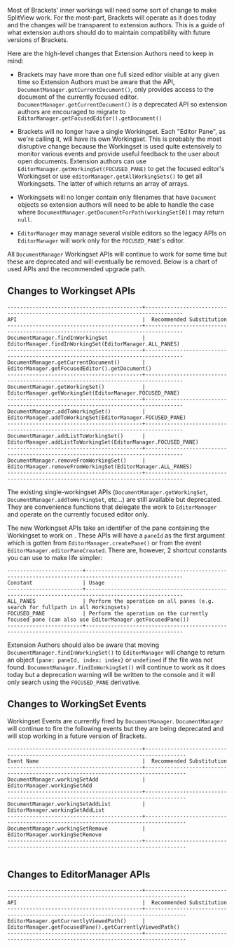 Most of Brackets' inner workings will need some sort of change to make SplitView work.  For the most-part, Brackets will operate as it does today and the changes will be transparent to extension authors.  This is a guide of what extension authors should do to maintain compatibility with future versions of Brackets.

Here are the high-level changes that Extension Authors need to keep in mind:

* Brackets may have more than one full sized editor visible at any given time so Extension Authors must be aware that the API, `DocumentManager.getCurrentDocument()`, only provides access to the document of the currently focused editor.  `DocumentManager.getCurrentDocument()` is a deprecated API so extension authors are encouraged to migrate to `EditorManager.getFocusedEditor().getDocument()`  

* Brackets will no longer have a single Workingset.  Each "Editor Pane", as we're calling it, will have its own Workingset.  This is probably the most disruptive change because the Workingset is used quite extensively to monitor various events and provide useful feedback to the user about open documents.  Extension authors can use `EditorManager.getWorkingSet(FOCUSED_PANE)` to get the focused editor's Workingset or use `editorManager.getAllWorkingSets()` to get all Workingsets.  The latter of which returns an array of arrays.

* Workingsets will no longer contain only filenames that have `Document` objects so extension authors will need to be able to handle the case where `DocumentManager.getDocumentForPath(workingSet[0])` may return `null`.

* `EditorManager` may manage several visible editors so the legacy APIs on `EditorManager` will work only for the `FOCUSED_PANE`'s editor.

All `DocumentManager` Workingset APIs will continue to work for some time but these are deprecated and will eventually be removed. Below is a chart of used APIs and the recommended upgrade path.

## Changes to Workingset APIs

```text
-------------------------------------------+----------------------------------------------------------------------------------
API                                        |  Recommended Substitution
-------------------------------------------+----------------------------------------------------------------------------------
DocumentManager.findInWorkingSet           |  EditorManager.findInWorkingSet(EditorManager.ALL_PANES) 
-------------------------------------------+----------------------------------------------------------------------------------
DocumentManager.getCurrentDocument()       |  EditorManager.getFocusedEditor().getDocument()              
-------------------------------------------+----------------------------------------------------------------------------------
DocumentManager.getWorkingSet()            |  EditorManager.getWorkingSet(EditorManager.FOCUSED_PANE)         
-------------------------------------------+----------------------------------------------------------------------------------
DocumentManager.addToWorkingSet()          |  EditorManager.addToWorkingSet(EditorManager.FOCUSED_PANE)         
-------------------------------------------+----------------------------------------------------------------------------------
DocumentManager.addListToWorkingSet()      |  EditorManager.addListToWorkingSet(EditorManager.FOCUSED_PANE)         
-------------------------------------------+----------------------------------------------------------------------------------
DocumentManager.removeFromWorkingSet()     |  EditorManager.removeFromWorkingSet(EditorManager.ALL_PANES)         
-------------------------------------------+----------------------------------------------------------------------------------
```
The existing single-workingset APIs (`DocumentManager.getWorkingSet`, `DocumentManager.addToWorkingSet`, etc...) are still available but deprecated. They are convenience functions that delegate the work to  `EditorManager` and operate on the currently focused editor only.

The new Workingset APIs take an identifier of the pane containing the Workingset to work on .  These APIs will have a `paneId` as the first argument which is gotten from `EditorManager.createPane()` or from the event `EditorManager.editorPaneCreated`. There are, however, 2 shortcut constants you can use to make life simpler:

```text
------------------------+-----------------------------------------------------------------------------------------------------
Constant                | Usage
------------------------+-----------------------------------------------------------------------------------------------------
ALL_PANES               | Perform the operation on all panes (e.g. search for fullpath in all Workingsets)
FOCUSED_PANE            | Perform the operation on the currently focused pane (can also use EditorManager.getFocusedPane())
------------------------+-----------------------------------------------------------------------------------------------------
```

Extension Authors should also be aware that moving `DocumentManager.findInWorkingSet()` to `EditorManager` will change to return an object `{pane: paneId, index: index}` or `undefined` if the file was not found.  `DocumentManager.findInWorkingSet()` will continue to work as it does today but a deprecation warning will be written to the console and it will only search using the `FOCUSED_PANE` derivative.

## Changes to WorkingSet Events

Workingset Events are currently fired by `DocumentManager`.  `DocumentManager` will continue to fire the following events but they are being deprecated and will stop working in a future version of Brackets. 

```text
-------------------------------------------+-----------------------------------------------------------------------------------
Event Name                                 |  Recommended Substitution
-------------------------------------------+-----------------------------------------------------------------------------------
DocumentManager.workingSetAdd              |  EditorManager.workingSetAdd
-------------------------------------------+-----------------------------------------------------------------------------------
DocumentManager.workingSetAddList          |  EditorManager.workingSetAddList         
-------------------------------------------+-----------------------------------------------------------------------------------
DocumentManager.workingSetRemove           |  EditorManager.workingSetRemove   
-------------------------------------------+-----------------------------------------------------------------------------------
  
```

## Changes to EditorManager APIs
```text
-------------------------------------------+-----------------------------------------------------------------------------------
API                                        |  Recommended Substitution
-------------------------------------------+-----------------------------------------------------------------------------------
EditorManager.getCurrentlyViewedPath()     |  EditorManager.getFocusedPane().getCurrentlyViewedPath()
-------------------------------------------+-----------------------------------------------------------------------------------
```
